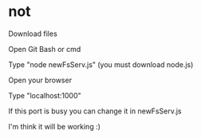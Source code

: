 # not

Download files

Open Git Bash or cmd

Type "node newFsServ.js" (you must download node.js)

Open your browser

Type "localhost:1000"

If this port is busy you can change it in newFsServ.js

I'm think it will be working :)
